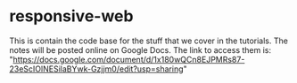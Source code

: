 responsive-web
==============

This is contain the code base for the stuff that we cover in the tutorials. The notes will be posted online on Google Docs. The link to access them is: "https://docs.google.com/document/d/1x180wQCn8EJPMRs87-23eScIOlNESilaBYwk-Gzjjm0/edit?usp=sharing"
